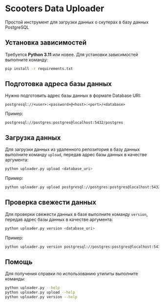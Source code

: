 # Scooters Data Uploader

Простой инструмент для загрузки данных о скутерах в базу данных PostgreSQL

## Установка зависимостей

Требуется **Python 3.11** или новее. Для установки зависимостей выполните команду:

```bash
pip install -r requirements.txt
```

## Подготовка адреса базы данных

Нужно подготовить адрес базы данных в формате Database URI:

```
postgresql://<user>:<password>@<host>:<port>/<database>
```

Пример:

```
postgresql://postgres:postgres@localhost:5432/postgres
```

## Загрузка данных

Для загрузки данных из удаленного репозитория в базу данных выполните команду `upload`,
передав адрес базы данных в качестве аргумента:

```bash
python uploader.py upload <database_uri>
```

Пример:

```bash
python uploader.py upload postgresql://postgres:postgres@localhost:5432/postgres
```

## Проверка свежести данных

Для проверки свежести данных в базе выполните команду `version`, передав адрес базы данных в качестве аргумента:

```bash
python uploader.py version <database_uri>
```

Пример:

```bash
python uploader.py version postgresql://postgres:postgres@localhost:5432/postgres
```

## Помощь

Для получения справки по использованию утилиты выполните команды:

```bash
python uploader.py --help
python uploader.py upload --help
python uploader.py version --help
```
